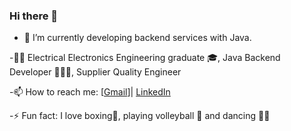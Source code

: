 ### Hi there 👋

- 🌱 I’m currently developing backend services with Java.
  
-👨‍🎓 Electrical Electronics Engineering graduate 🎓, Java Backend Developer 👩🏻‍💻, Supplier Quality Engineer

-📫 How to reach me: [[Gmail](sedanur634@gmail.com)]| [LinkedIn](www.linkedin.com/in/sedanurdemir)

-⚡ Fun fact: I love boxing🥊, playing volleyball 🏐 and dancing 💃🏻
<!--
**sedanurdemir/sedanurdemir** is a ✨ _special_ ✨ repository because its `README.md` (this file) appears on your GitHub profile.

Here are some ideas to get you started:

- 🔭 I’m currently working on ...
- 🌱 I’m currently learning ...
- 👯 I’m looking to collaborate on ...
- 🤔 I’m looking for help with ...
- 💬 Ask me about ...
- 📫 How to reach me: ...
- 😄 Pronouns: ...
- ⚡ Fun fact: ...
-->
